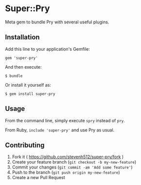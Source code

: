 # Super::Pry

Meta gem to bundle Pry with several useful plugins.

## Installation

Add this line to your application's Gemfile:

    gem 'super-pry'

And then execute:

    $ bundle

Or install it yourself as:

    $ gem install super-pry

## Usage

From the command line, simply execute `spry` instead of `pry`.

From Ruby, `include 'super-pry'` and use Pry as usual.

## Contributing

1. Fork it ( https://github.com/stevenh512/super-pry/fork )
2. Create your feature branch (`git checkout -b my-new-feature`)
3. Commit your changes (`git commit -am 'Add some feature'`)
4. Push to the branch (`git push origin my-new-feature`)
5. Create a new Pull Request
